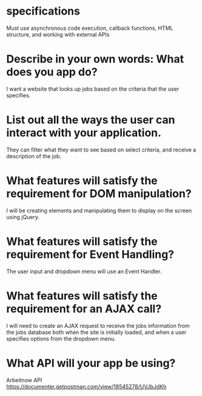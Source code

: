 # specifications
Must use asynchronous code execution, callback functions, HTML structure, and working with external APIs

# Describe in your own words: What does you app do?
I want a website that looks up jobs based on the criteria that the user specifies.

# List out all the ways the user can interact with your application.
They can filter what they want to see based on select criteria, and receive a description of the job.

# What features will satisfy the requirement for DOM manipulation?
I will be creating elements and manipulating them to display on the screen using jQuery.

# What features will satisfy the requirement for Event Handling?
The user input and dropdown menu will use an Event Handler.

# What features will satisfy the requirement for an AJAX call?
I will need to create an AJAX request to receive the jobs information from the jobs database both when the site is initially loaded, and when a user specifies options from the dropdown menu.

# What API will your app be using?
Arbeitnow API https://documenter.getpostman.com/view/18545278/UVJbJdKh
